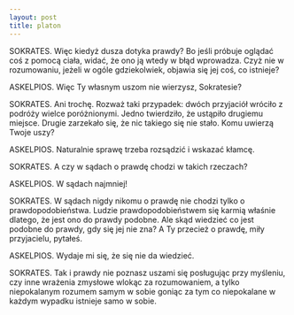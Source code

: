```yaml
---
layout: post
title: platon
---
```


SOKRATES.   Więc kiedyż dusza dotyka prawdy? Bo jeśli próbuje oglądać coś z pomocą ciała, widać, że ono ją wtedy w błąd wprowadza.
            Czyż nie w rozumowaniu, jeżeli w ogóle gdziekolwiek, objawia się jej coś, co istnieje?

ASKELPIOS.  Więc Ty własnym uszom nie wierzysz, Sokratesie?

SOKRATES.   Ani trochę. Rozważ taki przypadek: dwóch przyjaciół wróciło z podróży wielce poróżnionymi. Jedno
            twierdziło, że ustąpiło drugiemu miejsce. Drugie zarzekało się, że nic takiego się nie stało. Komu uwierzą Twoje uszy?

ASKELPIOS.  Naturalnie sprawę trzeba rozsądzić i wskazać kłamcę.

SOKRATES.   A czy w sądach o prawdę chodzi w takich rzeczach?

ASKELPIOS.  W sądach najmniej!

SOKRATES.   W sądach nigdy nikomu o prawdę nie chodzi tylko o prawdopodobieństwa. Ludzie prawdopodobieństwem
            się karmią właśnie dlatego, że jest ono do prawdy podobne. Ale skąd wiedzieć co jest podobne do
            prawdy, gdy się jej nie zna? A Ty przecież o prawdę, miły przyjacielu, pytałeś.

ASKELPIOS.  Wydaje mi się, że się nie da wiedzieć.

SOKRATES.   Tak i prawdy nie poznasz uszami się posługując przy myśleniu, czy inne wrażenia
            zmysłowe wlokąc za rozumowaniem, a tylko niepokalanym rozumem samym w sobie goniąc
            za tym co niepokalane w każdym wypadku istnieje samo w sobie.
